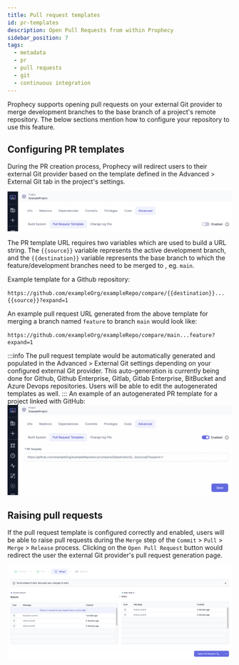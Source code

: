 ```yaml
---
title: Pull request templates
id: pr-templates
description: Open Pull Requests from within Prophecy
sidebar_position: 7
tags:
  - metadata
  - pr
  - pull requests
  - git
  - continuous integration
---
```


Prophecy supports opening pull requests on your external Git provider to merge
development branches to the base branch of a project's remote repository.
The below sections mention how to configure your repository to use this feature.

## Configuring PR templates

During the PR creation process, Prophecy will redirect users to their
external Git provider based on the template defined in the Advanced > External Git tab in the project's settings.

![PR template Advanced tab](img/pbt-template-advanced.png)

The PR template URL requires two variables which are used to build a URL string.
The `{{source}}` variable represents the active development branch, and the
`{{destination}}` variable
represents the base branch to which the feature/development branches need to be merged to
, eg. `main`.

Example template for a Github repository:

```shell
https://github.com/exampleOrg/exampleRepo/compare/{{destination}}...{{source}}?expand=1
```

An example pull request URL generated from the above template for merging a branch named `feature`
to branch `main` would look like:

```shell
https://github.com/exampleOrg/exampleRepo/compare/main...feature?expand=1
```

:::info
The pull request template would be automatically generated and populated in the Advanced > External Git
settings depending on your configured external Git provider. This auto-generation is
currently being done for Github, Github Enterprise, Gitlab, Gitlab Enterprise, BitBucket and Azure Devops repositories.
Users will be able to edit the autogenerated templates as well.
:::
An example of an autogenerated PR template for a project linked with GitHub:
![PR template autogenrate](img/pr-template-autogen.png)

## Raising pull requests

If the pull request template is configured correctly and enabled, users will be able to raise pull requests
during the `Merge` step of the `Commit` > `Pull` > `Merge` > `Release` process. Clicking on the `Open Pull Request` button would redirect
the user the external Git provider's pull request generation page.

![PR creation](img/pr-template-openpr.png)
